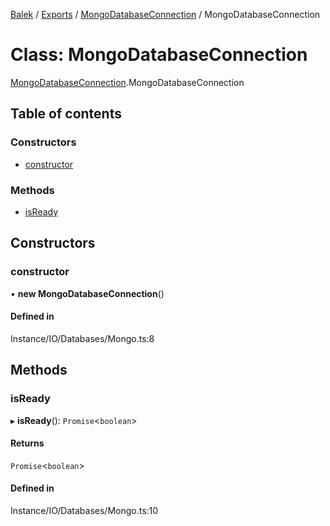 [Balek](../README.md) / [Exports](../modules.md) / [MongoDatabaseConnection](../modules/MongoDatabaseConnection.md) / MongoDatabaseConnection

# Class: MongoDatabaseConnection

[MongoDatabaseConnection](../modules/MongoDatabaseConnection.md).MongoDatabaseConnection

## Table of contents

### Constructors

- [constructor](MongoDatabaseConnection.MongoDatabaseConnection.md#constructor)

### Methods

- [isReady](MongoDatabaseConnection.MongoDatabaseConnection.md#isready)

## Constructors

### constructor

• **new MongoDatabaseConnection**()

#### Defined in

Instance/IO/Databases/Mongo.ts:8

## Methods

### isReady

▸ **isReady**(): `Promise`<`boolean`\>

#### Returns

`Promise`<`boolean`\>

#### Defined in

Instance/IO/Databases/Mongo.ts:10
